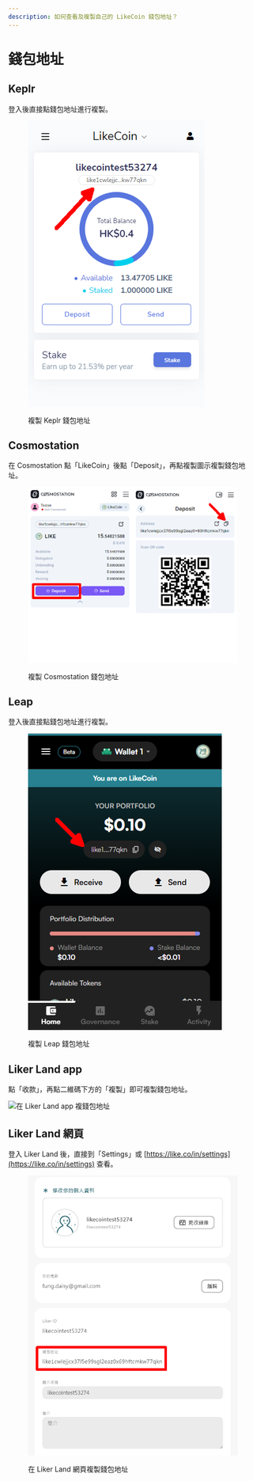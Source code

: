 ```yaml
---
description: 如何查看及複製自己的 LikeCoin 錢包地址？
---
```


# 錢包地址

## Keplr

登入後直接點錢包地址進行複製。

<figure><img src="../../.gitbook/assets/Keplr wallet address.png" alt=""><figcaption><p>複製 Keplr 錢包地址</p></figcaption></figure>

## Cosmostation

在 Cosmostation 點「LikeCoin」後點「Deposit」，再點複製圖示複製錢包地址。

<figure><img src="../../.gitbook/assets/Comostation wallet address.png" alt=""><figcaption><p>複製 Cosmostation 錢包地址</p></figcaption></figure>

## Leap

登入後直接點錢包地址進行複製。

<figure><img src="../../.gitbook/assets/Leap wallet address.png" alt=""><figcaption><p>複製 Leap 錢包地址</p></figcaption></figure>

## Liker Land app

點「收款」，再點二維碼下方的「複製」即可複製錢包地址。

![在 Liker Land app 複錢包地址](<../../.gitbook/assets/wallet address liker land app.png>)

## Liker Land 網頁

登入 Liker Land 後，直接到「Settings」或 [https://like.co/in/settings](https://like.co/in/settings) 查看。

<figure><img src="../../.gitbook/assets/Wallet Address Liker Land.png" alt=""><figcaption><p>在 Liker Land 網頁複製錢包地址</p></figcaption></figure>
